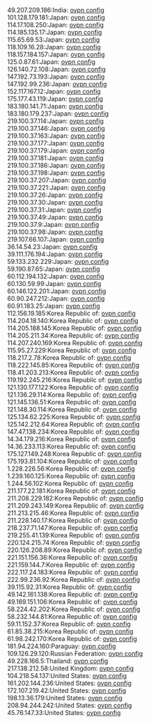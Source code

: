 49.207.209.186:India: [ovpn config](vpn/49_207_209_186.ovpn)  
101.128.179.181:Japan: [ovpn config](vpn/101_128_179_181.ovpn)  
114.17.108.250:Japan: [ovpn config](vpn/114_17_108_250.ovpn)  
114.185.135.17:Japan: [ovpn config](vpn/114_185_135_17.ovpn)  
115.65.69.53:Japan: [ovpn config](vpn/115_65_69_53.ovpn)  
118.109.16.28:Japan: [ovpn config](vpn/118_109_16_28.ovpn)  
118.157.184.157:Japan: [ovpn config](vpn/118_157_184_157.ovpn)  
125.0.87.61:Japan: [ovpn config](vpn/125_0_87_61.ovpn)  
126.140.72.108:Japan: [ovpn config](vpn/126_140_72_108.ovpn)  
147.192.73.193:Japan: [ovpn config](vpn/147_192_73_193.ovpn)  
147.192.99.236:Japan: [ovpn config](vpn/147_192_99_236.ovpn)  
152.117.167.12:Japan: [ovpn config](vpn/152_117_167_12.ovpn)  
175.177.43.119:Japan: [ovpn config](vpn/175_177_43_119.ovpn)  
183.180.141.71:Japan: [ovpn config](vpn/183_180_141_71.ovpn)  
183.180.179.237:Japan: [ovpn config](vpn/183_180_179_237.ovpn)  
219.100.37.114:Japan: [ovpn config](vpn/219_100_37_114.ovpn)  
219.100.37.146:Japan: [ovpn config](vpn/219_100_37_146.ovpn)  
219.100.37.163:Japan: [ovpn config](vpn/219_100_37_163.ovpn)  
219.100.37.177:Japan: [ovpn config](vpn/219_100_37_177.ovpn)  
219.100.37.179:Japan: [ovpn config](vpn/219_100_37_179.ovpn)  
219.100.37.181:Japan: [ovpn config](vpn/219_100_37_181.ovpn)  
219.100.37.186:Japan: [ovpn config](vpn/219_100_37_186.ovpn)  
219.100.37.198:Japan: [ovpn config](vpn/219_100_37_198.ovpn)  
219.100.37.207:Japan: [ovpn config](vpn/219_100_37_207.ovpn)  
219.100.37.221:Japan: [ovpn config](vpn/219_100_37_221.ovpn)  
219.100.37.26:Japan: [ovpn config](vpn/219_100_37_26.ovpn)  
219.100.37.30:Japan: [ovpn config](vpn/219_100_37_30.ovpn)  
219.100.37.31:Japan: [ovpn config](vpn/219_100_37_31.ovpn)  
219.100.37.49:Japan: [ovpn config](vpn/219_100_37_49.ovpn)  
219.100.37.9:Japan: [ovpn config](vpn/219_100_37_9.ovpn)  
219.100.37.98:Japan: [ovpn config](vpn/219_100_37_98.ovpn)  
219.107.66.107:Japan: [ovpn config](vpn/219_107_66_107.ovpn)  
36.14.54.23:Japan: [ovpn config](vpn/36_14_54_23.ovpn)  
39.111.176.194:Japan: [ovpn config](vpn/39_111_176_194.ovpn)  
59.133.232.229:Japan: [ovpn config](vpn/59_133_232_229.ovpn)  
59.190.87.65:Japan: [ovpn config](vpn/59_190_87_65.ovpn)  
60.112.194.132:Japan: [ovpn config](vpn/60_112_194_132.ovpn)  
60.130.59.99:Japan: [ovpn config](vpn/60_130_59_99.ovpn)  
60.146.122.201:Japan: [ovpn config](vpn/60_146_122_201.ovpn)  
60.90.247.212:Japan: [ovpn config](vpn/60_90_247_212.ovpn)  
60.91.183.25:Japan: [ovpn config](vpn/60_91_183_25.ovpn)  
112.156.19.185:Korea Republic of: [ovpn config](vpn/112_156_19_185.ovpn)  
114.204.18.140:Korea Republic of: [ovpn config](vpn/114_204_18_140.ovpn)  
114.205.188.145:Korea Republic of: [ovpn config](vpn/114_205_188_145.ovpn)  
114.205.211.34:Korea Republic of: [ovpn config](vpn/114_205_211_34.ovpn)  
114.207.240.169:Korea Republic of: [ovpn config](vpn/114_207_240_169.ovpn)  
115.95.27.229:Korea Republic of: [ovpn config](vpn/115_95_27_229.ovpn)  
118.217.2.78:Korea Republic of: [ovpn config](vpn/118_217_2_78.ovpn)  
118.222.145.85:Korea Republic of: [ovpn config](vpn/118_222_145_85.ovpn)  
118.41.203.213:Korea Republic of: [ovpn config](vpn/118_41_203_213.ovpn)  
119.192.245.216:Korea Republic of: [ovpn config](vpn/119_192_245_216.ovpn)  
121.130.177.122:Korea Republic of: [ovpn config](vpn/121_130_177_122.ovpn)  
121.136.29.114:Korea Republic of: [ovpn config](vpn/121_136_29_114.ovpn)  
121.145.136.51:Korea Republic of: [ovpn config](vpn/121_145_136_51.ovpn)  
121.148.30.114:Korea Republic of: [ovpn config](vpn/121_148_30_114.ovpn)  
125.134.62.225:Korea Republic of: [ovpn config](vpn/125_134_62_225.ovpn)  
125.142.212.64:Korea Republic of: [ovpn config](vpn/125_142_212_64.ovpn)  
147.47.138.234:Korea Republic of: [ovpn config](vpn/147_47_138_234.ovpn)  
14.34.179.216:Korea Republic of: [ovpn config](vpn/14_34_179_216.ovpn)  
14.36.233.113:Korea Republic of: [ovpn config](vpn/14_36_233_113.ovpn)  
175.127.149.248:Korea Republic of: [ovpn config](vpn/175_127_149_248.ovpn)  
175.193.81.104:Korea Republic of: [ovpn config](vpn/175_193_81_104.ovpn)  
1.228.226.56:Korea Republic of: [ovpn config](vpn/1_228_226_56.ovpn)  
1.239.160.125:Korea Republic of: [ovpn config](vpn/1_239_160_125.ovpn)  
1.244.56.102:Korea Republic of: [ovpn config](vpn/1_244_56_102.ovpn)  
211.177.22.181:Korea Republic of: [ovpn config](vpn/211_177_22_181.ovpn)  
211.208.229.182:Korea Republic of: [ovpn config](vpn/211_208_229_182.ovpn)  
211.209.243.149:Korea Republic of: [ovpn config](vpn/211_209_243_149.ovpn)  
211.213.215.46:Korea Republic of: [ovpn config](vpn/211_213_215_46.ovpn)  
211.228.140.17:Korea Republic of: [ovpn config](vpn/211_228_140_17.ovpn)  
218.237.71.147:Korea Republic of: [ovpn config](vpn/218_237_71_147.ovpn)  
219.255.41.139:Korea Republic of: [ovpn config](vpn/219_255_41_139.ovpn)  
220.124.215.74:Korea Republic of: [ovpn config](vpn/220_124_215_74.ovpn)  
220.126.208.89:Korea Republic of: [ovpn config](vpn/220_126_208_89.ovpn)  
221.151.156.36:Korea Republic of: [ovpn config](vpn/221_151_156_36.ovpn)  
221.159.144.7:Korea Republic of: [ovpn config](vpn/221_159_144_7.ovpn)  
222.117.24.183:Korea Republic of: [ovpn config](vpn/222_117_24_183.ovpn)  
222.99.236.92:Korea Republic of: [ovpn config](vpn/222_99_236_92.ovpn)  
39.115.92.31:Korea Republic of: [ovpn config](vpn/39_115_92_31.ovpn)  
49.142.161.138:Korea Republic of: [ovpn config](vpn/49_142_161_138.ovpn)  
49.169.151.106:Korea Republic of: [ovpn config](vpn/49_169_151_106.ovpn)  
58.224.42.202:Korea Republic of: [ovpn config](vpn/58_224_42_202.ovpn)  
58.232.144.81:Korea Republic of: [ovpn config](vpn/58_232_144_81.ovpn)  
59.11.152.37:Korea Republic of: [ovpn config](vpn/59_11_152_37.ovpn)  
61.85.38.215:Korea Republic of: [ovpn config](vpn/61_85_38_215.ovpn)  
61.98.242.170:Korea Republic of: [ovpn config](vpn/61_98_242_170.ovpn)  
181.94.224.160:Paraguay: [ovpn config](vpn/181_94_224_160.ovpn)  
109.126.29.120:Russian Federation: [ovpn config](vpn/109_126_29_120.ovpn)  
49.228.166.5:Thailand: [ovpn config](vpn/49_228_166_5.ovpn)  
217.138.212.58:United Kingdom: [ovpn config](vpn/217_138_212_58.ovpn)  
104.218.54.137:United States: [ovpn config](vpn/104_218_54_137.ovpn)  
161.202.144.236:United States: [ovpn config](vpn/161_202_144_236.ovpn)  
172.107.219.42:United States: [ovpn config](vpn/172_107_219_42.ovpn)  
198.13.36.179:United States: [ovpn config](vpn/198_13_36_179.ovpn)  
208.94.244.242:United States: [ovpn config](vpn/208_94_244_242.ovpn)  
45.76.147.33:United States: [ovpn config](vpn/45_76_147_33.ovpn)  
